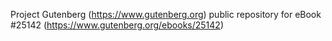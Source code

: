 Project Gutenberg (https://www.gutenberg.org) public repository for eBook #25142 (https://www.gutenberg.org/ebooks/25142)
